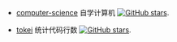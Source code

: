 * [computer-science](https://github.com/ossu/computer-science) 自学计算机 [![GitHub stars](https://img.shields.io/github/stars/ossu/computer-science.svg?style=social&label=Star&maxAge=2592000)](https://github.com/ossu/computer-science).



* [tokei](https://github.com/XAMPPRocky/tokei) 统计代码行数 [![GitHub stars](https://img.shields.io/github/stars/XAMPPRocky/tokei.svg?style=social&label=Star&maxAge=2592000)](https://github.com/XAMPPRocky/tokei).
